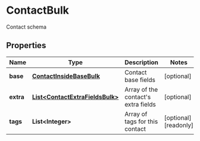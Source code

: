 

# ContactBulk

Contact schema
## Properties

Name | Type | Description | Notes
------------ | ------------- | ------------- | -------------
**base** | [**ContactInsideBaseBulk**](ContactInsideBaseBulk.md) | Contact base fields |  [optional]
**extra** | [**List&lt;ContactExtraFieldsBulk&gt;**](ContactExtraFieldsBulk.md) | Array of the contact&#39;s extra fields |  [optional]
**tags** | **List&lt;Integer&gt;** | Array of tags for this contact |  [optional] [readonly]



